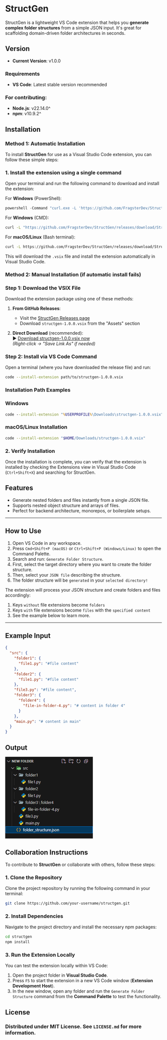 # StructGen

StructGen is a lightweight VS Code extension that helps you **generate complex folder structures** from a simple JSON input. It's great for scaffolding domain-driven folder architectures in seconds.

## Version

- **Current Version**: v1.0.0

### Requirements

- **VS Code**: Latest stable version recommended

### For contributing:
- **Node.js**: v22.14.0^
- **npm**: v10.9.2^

## Installation

### Method 1: Automatic Installation
To install **StructGen** for use as a Visual Studio Code extension, you can follow these simple steps:

### 1. Install the extension using a single command

Open your terminal and run the following command to download and install the extension:

For **Windows** (PowerShell):

```powershell
powershell -Command "curl.exe -L 'https://github.com/FragsterDev/StructGen/releases/download/StructGen/structgen-1.0.0.vsix' -o $env:TEMP\structgen.vsix; code --install-extension $env:TEMP\structgen.vsix; rm $env:TEMP\structgen.vsix"
```

For **Windows** (CMD):
```cmd
curl -L "https://github.com/FragsterDev/StructGen/releases/download/StructGen/structgen-1.0.0.vsix" -o "%TEMP%\structgen.vsix" && code --install-extension "%TEMP%\structgen.vsix" && del "%TEMP%\structgen.vsix"
```

For **macOS/Linux** (Bash terminal):
```bash
curl -L https://github.com/FragsterDev/StructGen/releases/download/StructGen/structgen-1.0.0.vsix -o /tmp/structgen.vsix && code --install-extension /tmp/structgen.vsix && rm /tmp/structgen.vsix
```

This will download the `.vsix` file and install the extension automatically in Visual Studio Code.

### Method 2: Manual Installation (if automatic install fails)

### Step 1: Download the VSIX File
Download the extension package using one of these methods:

1. **From GitHub Releases**:
   - Visit the [StructGen Releases page](https://github.com/FragsterDev/StructGen/releases)
   - Download `structgen-1.0.0.vsix` from the "Assets" section

2. **Direct Download** (recommended):  
   ▶️ [Download structgen-1.0.0.vsix now](https://github.com/FragsterDev/StructGen/releases/download/StructGen/structgen-1.0.0.vsix)  
   *(Right-click → "Save Link As" if needed)*

### Step 2: Install via VS Code Command
Open a terminal (where you have downloaded the release file) and run:

```bash
code --install-extension path/to/structgen-1.0.0.vsix
```

### Installation Path Examples

### Windows
```cmd
code --install-extension "%USERPROFILE%\Downloads\structgen-1.0.0.vsix"
```

### macOS/Linux Installation

```bash
code --install-extension "$HOME/Downloads/structgen-1.0.0.vsix"
```

### 2. Verify Installation

Once the installation is complete, you can verify that the extension is installed by checking the Extensions view in Visual Studio Code (`Ctrl+Shift+X`) and searching for StructGen.

## Features

- Generate nested folders and files instantly from a single JSON file.
- Supports nested object structure and arrays of files.
- Perfect for backend architecture, monorepos, or boilerplate setups.

---

## How to Use

1. Open VS Code in any workspace.
2. Press `Cmd+Shift+P (macOS)` or `Ctrl+Shift+P (Windows/Linux)` to open the Command Palette.
3. Search and run: `Generate Folder Structure`.
4. First, select the target directory where you want to create the folder structure.
5. Then, select your `JSON file` describing the structure.
6. The folder structure will be `generated` in your `selected directory!`

The extension will process your JSON structure and create folders and files accordingly:

1. Keys `without` file extensions become `folders`
2. Keys `with` file extensions become `files` with the `specified content`
3. See the example below to learn more.

---

## Example Input
```json
{
  "src": {
    "folder1": {
      "file1.py": "#file content" 
    },
    "folder2": {
      "file1.py": "#file content" 
    },
    "file3.py": "#file content",
    "folder3": {
      "folder4": {
        "file-in-folder-4.py": "# content in folder 4"
      }
    },
    "main.py": "# content in main"
  }
}
```

## Output

![Output Image](example/output-example.png)


## Collaboration Instructions

To contribute to **StructGen** or collaborate with others, follow these steps:

### 1. Clone the Repository

Clone the project repository by running the following command in your terminal:

```bash
git clone https://github.com/your-username/structgen.git
```

### 2. Install Dependencies

Navigate to the project directory and install the necessary npm packages:

```bash
cd structgen
npm install
```

### 3. Run the Extension Locally

You can test the extension locally within VS Code:

1. Open the project folder in **Visual Studio Code**.
2. Press `F5` to start the extension in a new VS Code window (**Extension Development Host**).
3. In the new window, open any folder and run the `Generate Folder Structure` command from the **Command Palette** to test the functionality.


## License 

### Distributed under MIT License. See `LICENSE.md` for more information.